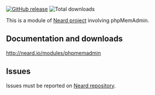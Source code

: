 [![GitHub release](https://img.shields.io/github/release/crazy-max/neard-app-phpmemadmin.svg?style=flat-square)](https://github.com/crazy-max/neard-app-phpmemadmin/releases/latest)
![Total downloads](https://img.shields.io/github/downloads/crazy-max/neard-app-phpmemadmin/total.svg?style=flat-square)

This is a module of [Neard project](https://github.com/crazy-max/neard) involving phpMemAdmin.

## Documentation and downloads

http://neard.io/modules/phpmemadmin

## Issues

Issues must be reported on [Neard repository](https://github.com/crazy-max/neard/issues).
